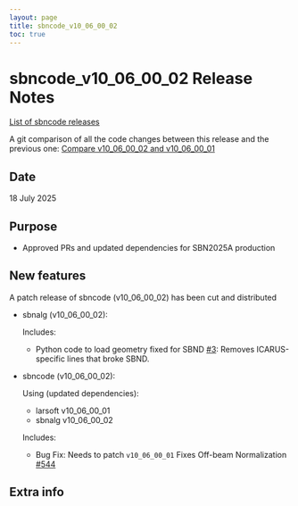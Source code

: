 ```yaml
---
layout: page
title: sbncode_v10_06_00_02
toc: true
---
```


sbncode_v10_06_00_02 Release Notes 
=======================================================================================

[List of sbncode releases](https://sbnsoftware.github.io/AnalysisInfrastructure/ReleaseManagement/Releases/List_of_SBN_code_releases)

A git comparison of all the code changes between this release and the previous one: [Compare v10_06_00_02 and v10_06_00_01](https://github.com/SBNSoftware/sbncode/compare/v10_06_00_01...v10_06_00_02)

Date
---------------------------------------------------
18 July 2025

Purpose
---------------------------------------------------
* Approved PRs and updated dependencies for SBN2025A production

New features
---------------------------------------------------
A patch release of sbncode (v10_06_00_02) has been cut and distributed
  
* sbnalg (v10_06_00_02):

  Includes:
  * Python code to load geometry fixed for SBND [#3](https://github.com/SBNSoftware/sbnalg/pull/3): Removes ICARUS-specific lines that broke SBND.

* sbncode (v10_06_00_02):

  Using (updated dependencies):
  * larsoft             v10_06_00_01
  * sbnalg              v10_06_00_02

   Includes:
  
  * Bug Fix: Needs to patch `v10_06_00_01` Fixes Off-beam Normalization [#544](https://github.com/SBNSoftware/sbncode/pull/544)
    
Extra info
---------------------------------------------------
